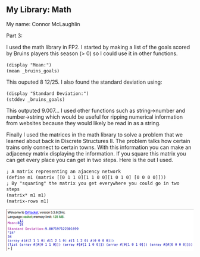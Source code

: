 ## My Library: Math

My name: Connor McLaughlin


Part 3:

I used the math library in FP2. I started by making a list of the goals scored by Bruins players this season (> 0) so I could use it in other functions.

```
(display "Mean:")
(mean _bruins_goals)
```
This ouputed 8 12/25. I also found the standard deviation using:

```
(display "Standard Deviation:")
(stddev _bruins_goals)
```
This outputed 9.007... I used other functions such as string->number and number->string which would be useful for ripping numerical information from websites because they would likely be read in as a string.

Finally I used the matrices in the math library to solve a problem that we learned about back in Discrete Structures II. The problem talks how certain trains only connect to certain towns. With this information you can make an adjacency matrix displaying the information. If you square this matrix you can get every place you can get in two steps. Here is the out I used. 

```
; A matrix representing an ajacency network
(define m1 (matrix [[0 1 1 0][1 1 0 0][1 0 1 0] [0 0 0 0]]))
; By "squaring" the matrix you get everywhere you could go in two steps
(matrix* m1 m1)
(matrix-rows m1)
```
![output](https://github.com/CJMcLaughlin/FP2/blob/master/output2.png)
